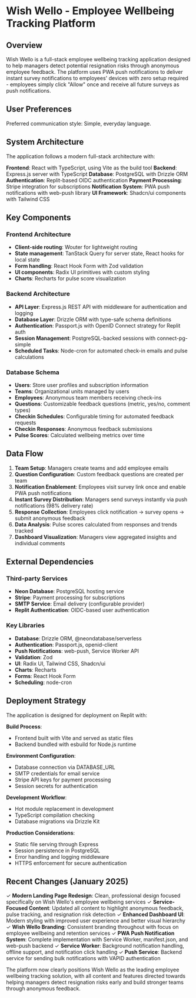# Wish Wello - Employee Wellbeing Tracking Platform

## Overview

Wish Wello is a full-stack employee wellbeing tracking application designed to help managers detect potential resignation risks through anonymous employee feedback. The platform uses PWA push notifications to deliver instant survey notifications to employees' devices with zero setup required - employees simply click "Allow" once and receive all future surveys as push notifications.

## User Preferences

Preferred communication style: Simple, everyday language.

## System Architecture

The application follows a modern full-stack architecture with:

**Frontend**: React with TypeScript, using Vite as the build tool
**Backend**: Express.js server with TypeScript
**Database**: PostgreSQL with Drizzle ORM
**Authentication**: Replit-based OIDC authentication
**Payment Processing**: Stripe integration for subscriptions
**Notification System**: PWA push notifications with web-push library
**UI Framework**: Shadcn/ui components with Tailwind CSS

## Key Components

### Frontend Architecture
- **Client-side routing**: Wouter for lightweight routing
- **State management**: TanStack Query for server state, React hooks for local state
- **Form handling**: React Hook Form with Zod validation
- **UI components**: Radix UI primitives with custom styling
- **Charts**: Recharts for pulse score visualization

### Backend Architecture
- **API Layer**: Express.js REST API with middleware for authentication and logging
- **Database Layer**: Drizzle ORM with type-safe schema definitions
- **Authentication**: Passport.js with OpenID Connect strategy for Replit auth
- **Session Management**: PostgreSQL-backed sessions with connect-pg-simple
- **Scheduled Tasks**: Node-cron for automated check-in emails and pulse calculations

### Database Schema
- **Users**: Store user profiles and subscription information
- **Teams**: Organizational units managed by users
- **Employees**: Anonymous team members receiving check-ins
- **Questions**: Customizable feedback questions (metric, yes/no, comment types)
- **Checkin Schedules**: Configurable timing for automated feedback requests
- **Checkin Responses**: Anonymous feedback submissions
- **Pulse Scores**: Calculated wellbeing metrics over time

## Data Flow

1. **Team Setup**: Managers create teams and add employee emails
2. **Question Configuration**: Custom feedback questions are created per team
3. **Notification Enablement**: Employees visit survey link once and enable PWA push notifications
4. **Instant Survey Distribution**: Managers send surveys instantly via push notifications (98% delivery rate)
5. **Response Collection**: Employees click notification → survey opens → submit anonymous feedback
6. **Data Analysis**: Pulse scores calculated from responses and trends tracked
7. **Dashboard Visualization**: Managers view aggregated insights and individual comments

## External Dependencies

### Third-party Services
- **Neon Database**: PostgreSQL hosting service
- **Stripe**: Payment processing for subscriptions
- **SMTP Service**: Email delivery (configurable provider)
- **Replit Authentication**: OIDC-based user authentication

### Key Libraries
- **Database**: Drizzle ORM, @neondatabase/serverless
- **Authentication**: Passport.js, openid-client
- **Push Notifications**: web-push, Service Worker API
- **Validation**: Zod
- **UI**: Radix UI, Tailwind CSS, Shadcn/ui
- **Charts**: Recharts
- **Forms**: React Hook Form
- **Scheduling**: node-cron

## Deployment Strategy

The application is designed for deployment on Replit with:

**Build Process**: 
- Frontend built with Vite and served as static files
- Backend bundled with esbuild for Node.js runtime

**Environment Configuration**:
- Database connection via DATABASE_URL
- SMTP credentials for email service
- Stripe API keys for payment processing
- Session secrets for authentication

**Development Workflow**:
- Hot module replacement in development
- TypeScript compilation checking
- Database migrations via Drizzle Kit

**Production Considerations**:
- Static file serving through Express
- Session persistence in PostgreSQL
- Error handling and logging middleware
- HTTPS enforcement for secure authentication

## Recent Changes (January 2025)

✓ **Modern Landing Page Redesign**: Clean, professional design focused specifically on Wish Wello's employee wellbeing services
✓ **Service-Focused Content**: Updated all content to highlight anonymous feedback, pulse tracking, and resignation risk detection
✓ **Enhanced Dashboard UI**: Modern styling with improved user experience and better visual hierarchy  
✓ **Wish Wello Branding**: Consistent branding throughout with focus on employee wellbeing and retention services
✓ **PWA Push Notification System**: Complete implementation with Service Worker, manifest.json, and web-push backend
✓ **Service Worker**: Background notification handling, offline support, and notification click handling
✓ **Push Service**: Backend service for sending bulk notifications with VAPID authentication

The platform now clearly positions Wish Wello as the leading employee wellbeing tracking solution, with all content and features directed towards helping managers detect resignation risks early and build stronger teams through anonymous feedback.